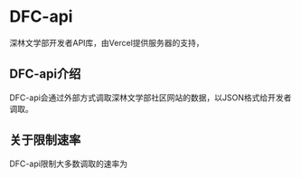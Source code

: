 # DFC-api
深林文学部开发者API库，由Vercel提供服务器的支持，

## DFC-api介绍
DFC-api会通过外部方式调取深林文学部社区网站的数据，以JSON格式给开发者调取。

## 关于限制速率
DFC-api限制大多数调取的速率为
